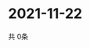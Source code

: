 # 2021-11-22
  共 0条

  <!-- BEGIN -->
  <!-- 最后更新时间Mon Nov 22 2021 20:04:20 GMT+0000 (Coordinated Universal Time) -->
  
  <!-- END -->
  
  